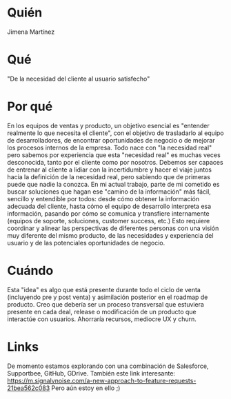 # Quién
Jimena Martínez

# Qué
"De la necesidad del cliente al usuario satisfecho"

# Por qué
En los equipos de ventas y producto, un objetivo esencial es "entender realmente lo que necesita el cliente", con el objetivo de trasladarlo al equipo de desarrolladores, de encontrar oportunidades de negocio o de mejorar los procesos internos de la empresa. Todo nace con "la necesidad real" pero sabemos por experiencia que esta "necesidad real" es muchas veces desconocida, tanto por el cliente como por nosotros. Debemos ser capaces de entrenar al cliente a lidiar con la incertidumbre y hacer el viaje juntos hacia la definición de la necesidad real, pero sabiendo que de primeras puede que nadie la conozca.
En mi actual trabajo, parte de mi cometido es buscar soluciones que hagan ese "camino de la información" más fácil, sencillo y entendible por todos: desde cómo obtener la información adecuada del cliente, hasta cómo el equipo de desarrollo interpreta esa información, pasando por cómo se comunica y transfiere internamente (equipos de soporte, soluciones, customer success, etc.) Esto requiere coordinar y alinear las perspectivas de diferentes personas con una visión muy diferente del mismo producto, de las necesidades y experiencia del usuario y de las potenciales oportunidades de negocio.

# Cuándo
Esta "idea" es algo que está presente durante todo el ciclo de venta (incluyendo pre y post venta) y asimilación posterior en el roadmap de producto. Creo que debería ser un proceso transversal que estuviera presente en cada deal, release o modificación de un producto que interactúe con usuarios. Ahorraría recursos, mediocre UX y churn.

# Links
De momento estamos explorando con una combinación de Salesforce, Supportbee, GitHub, GDrive. También este link interesante:
https://m.signalvnoise.com/a-new-approach-to-feature-requests-21bea562c083
Pero aún estoy en ello ;)

